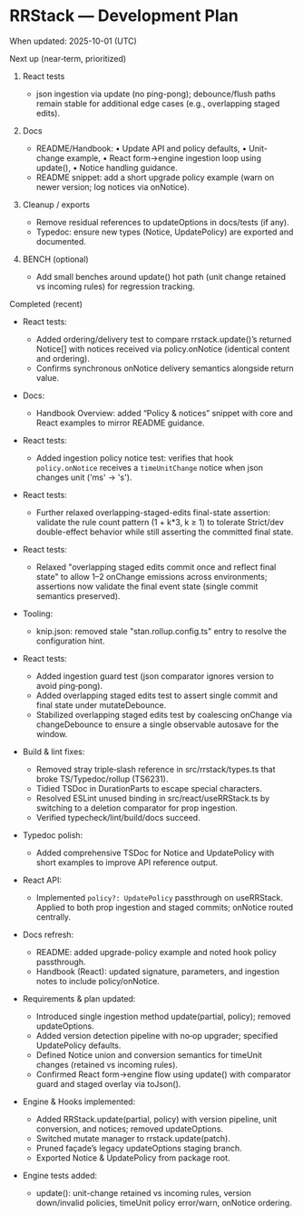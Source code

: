 # RRStack — Development Plan

When updated: 2025-10-01 (UTC)

Next up (near‑term, prioritized)

1. React tests
   - json ingestion via update (no ping-pong); debounce/flush paths remain stable for additional edge cases (e.g., overlapping staged edits).

2. Docs
   - README/Handbook: • Update API and policy defaults, • Unit-change example, • React form→engine ingestion loop using update(), • Notice handling guidance.
   - README snippet: add a short upgrade policy example (warn on newer version; log notices via onNotice).

3. Cleanup / exports
   - Remove residual references to updateOptions in docs/tests (if any).
   - Typedoc: ensure new types (Notice, UpdatePolicy) are exported and documented.

4. BENCH (optional)
   - Add small benches around update() hot path (unit change retained vs incoming rules) for regression tracking.

Completed (recent)

- React tests:
  - Added ordering/delivery test to compare rrstack.update()’s returned Notice[]
    with notices received via policy.onNotice (identical content and ordering).
  - Confirms synchronous onNotice delivery semantics alongside return value.

- Docs:
  - Handbook Overview: added “Policy & notices” snippet with core and React
    examples to mirror README guidance.

- React tests:
  - Added ingestion policy notice test: verifies that hook `policy.onNotice`
    receives a `timeUnitChange` notice when json changes unit ('ms' → 's').
- React tests:
  - Further relaxed overlapping-staged-edits final-state assertion: validate
    the rule count pattern (1 + k*3, k ≥ 1) to tolerate Strict/dev double-effect
    behavior while still asserting the committed final state.
- React tests:
  - Relaxed "overlapping staged edits commit once and reflect final state" to allow 1–2 onChange emissions across environments; assertions now validate the final event state (single commit semantics preserved).

- Tooling:
  - knip.json: removed stale "stan.rollup.config.ts" entry to resolve the configuration hint.

- React tests:
  - Added ingestion guard test (json comparator ignores version to avoid ping‑pong).
  - Added overlapping staged edits test to assert single commit and final state under mutateDebounce.
  - Stabilized overlapping staged edits test by coalescing onChange via changeDebounce to ensure a single observable autosave for the window.

- Build & lint fixes:
  - Removed stray triple‑slash reference in src/rrstack/types.ts that broke TS/Typedoc/rollup (TS6231).
  - Tidied TSDoc in DurationParts to escape special characters.
  - Resolved ESLint unused binding in src/react/useRRStack.ts by switching to a deletion comparator for prop ingestion.
  - Verified typecheck/lint/build/docs succeed.

- Typedoc polish:
  - Added comprehensive TSDoc for Notice and UpdatePolicy with short examples to improve API reference output.

- React API:
  - Implemented `policy?: UpdatePolicy` passthrough on useRRStack. Applied to both prop ingestion and staged commits; onNotice routed centrally.

- Docs refresh:
  - README: added upgrade-policy example and noted hook policy passthrough.
  - Handbook (React): updated signature, parameters, and ingestion notes to include policy/onNotice.
- Requirements & plan updated:
  - Introduced single ingestion method update(partial, policy); removed updateOptions.
  - Added version detection pipeline with no‑op upgrader; specified UpdatePolicy defaults.
  - Defined Notice union and conversion semantics for timeUnit changes (retained vs incoming rules).
  - Confirmed React form→engine flow using update() with comparator guard and staged overlay via toJson().

- Engine & Hooks implemented:
  - Added RRStack.update(partial, policy) with version pipeline, unit conversion, and notices; removed updateOptions.
  - Switched mutate manager to rrstack.update(patch).
  - Pruned façade’s legacy updateOptions staging branch.
  - Exported Notice & UpdatePolicy from package root.

- Engine tests added:
  - update(): unit-change retained vs incoming rules, version down/invalid policies, timeUnit policy error/warn, onNotice ordering.
